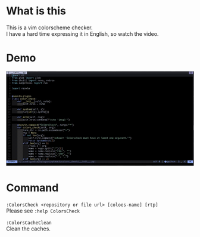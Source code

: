 # What is this
This is a vim colorscheme checker.  
I have a hard time expressing it in English, so watch the video.

# Demo
![Demo](https://raw.githubusercontent.com/ts-26a/colors_check.vim/master/gif/ex.gif)

# Command

`:ColorsCheck <repository or file url> [coloes-name] [rtp]`  
Please see `:help ColorsCheck`

`:ColorsCacheClean`  
Clean the caches.
